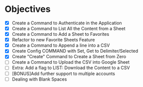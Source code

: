 # Objectives


- [X] Create a Command to Authenticate in the Application
- [X] Create a Command to List All the Content from a Sheet
- [X] Create a Command to Add a Sheet to Favorites
- [X] Refactor to new Favorite Sheets Feature
- [X] Create a Command to Append a line into a CSV
- [X] Create Config COMMAND with Set, Get to Delimiter/Selected
- [X] Create "Create" Command to Create a Sheet from Zero
- [ ] Create a Command to Upload the CSV into Google Sheet
- [ ] Extra: Add a flag to LIST: Download the Content to a CSV
- [ ] [BONUS]Add further support to multiple accounts
- [ ] Dealing with Blank Spaces
